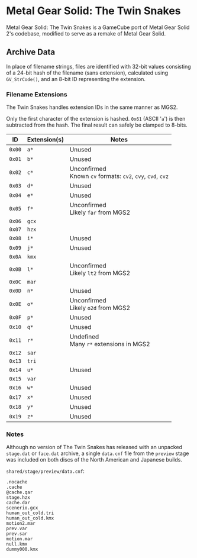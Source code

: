# Metal Gear Solid: The Twin Snakes

Metal Gear Solid: The Twin Snakes is a GameCube port of Metal Gear Solid 2's codebase, modified to serve as a remake of Metal Gear Solid.

## Archive Data

In place of filename strings, files are identified with 32-bit values consisting of a 24-bit hash of the filename (sans extension), calculated using ``GV_StrCode()``, and an 8-bit ID representing the extension.

### Filename Extensions

The Twin Snakes handles extension IDs in the same manner as MGS2.

Only the first character of the extension is hashed. ``0x61`` (ASCII '``a``') is then subtracted from the hash. The final result can safely be clamped to 8-bits.

ID       | Extension(s) | Notes
-------- | ------------ | -----
``0x00`` | ``a*``       | Unused
``0x01`` | ``b*``       | Unused
``0x02`` | ``c*``       | Unconfirmed<br>Known ``cv`` formats: ``cv2``, ``cvy``, ``cvd``, ``cvz``
``0x03`` | ``d*``       | Unused
``0x04`` | ``e*``       | Unused
``0x05`` | ``f*``       | Unconfirmed<br>Likely ``far`` from MGS2
``0x06`` | ``gcx``      |
``0x07`` | ``hzx``      |
``0x08`` | ``i*``       | Unused
``0x09`` | ``j*``       | Unused
``0x0A`` | ``kmx``      |
``0x0B`` | ``l*``       | Unconfirmed<br>Likely ``lt2`` from MGS2
``0x0C`` | ``mar``      |
``0x0D`` | ``n*``       | Unused
``0x0E`` | ``o*``       | Unconfirmed<br>Likely ``o2d`` from MGS2
``0x0F`` | ``p*``       | Unused
``0x10`` | ``q*``       | Unused
``0x11`` | ``r*``       | Undefined<br>Many ``r*`` extensions in MGS2
``0x12`` | ``sar``      |
``0x13`` | ``tri``      |
``0x14`` | ``u*``       | Unused
``0x15`` | ``var``      |
``0x16`` | ``w*``       | Unused
``0x17`` | ``x*``       | Unused
``0x18`` | ``y*``       | Unused
``0x19`` | ``z*``       | Unused

### Notes

Although no version of The Twin Snakes has released with an unpacked ``stage.dat`` or ``face.dat`` archive, a single ``data.cnf`` file from the ``preview`` stage was included on both discs of the North American and Japanese builds.

``shared/stage/preview/data.cnf``:
```
.nocache
.cache
@cache.qar
stage.hzx
cache.dar
scenerio.gcx
human_out_cold.tri
human_out_cold.kmx
motion2.mar
prev.var
prev.sar
motion.mar
null.kmx
dummy000.kmx
```
